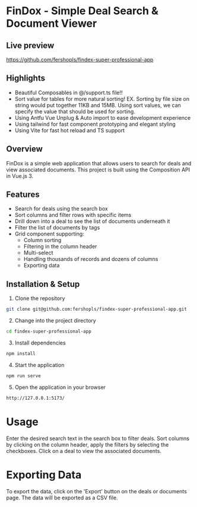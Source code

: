 # FinDox - Simple Deal Search & Document Viewer

## Live preview

https://github.com/fershopls/findex-super-professional-app

## Highlights
- Beautiful Composables in @/support.ts file!!
- Sort value for tables for more natural sorting! EX. Sorting by file size on string would put together 11KB and 15MB. Using sort values, we can specify the value that should be used for sorting.
- Using Antfu Vue Unplug & Auto import to ease development experience
- Using tailwind for fast component prototyping and elegant styling
- Using Vite for fast hot reload and TS support

## Overview
FinDox is a simple web application that allows users to search for deals and view associated documents.
This project is built using the Composition API in Vue.js 3.

## Features
- Search for deals using the search box
- Sort columns and filter rows with specific items
- Drill down into a deal to see the list of documents underneath it
- Filter the list of documents by tags
- Grid component supporting:
    - Column sorting
    - Filtering in the column header
    - Multi-select
    - Handling thousands of records and dozens of columns
    - Exporting data

## Installation & Setup
1. Clone the repository
```bash
git clone git@github.com:fershopls/findex-super-professional-app.git
```

2. Change into the project directory
```bash
cd findex-super-professional-app
```

3. Install dependencies
```bash
npm install
```

4. Start the application
```bash
npm run serve
```

5. Open the application in your browser
```bash
http://127.0.0.1:5173/
```


# Usage
Enter the desired search text in the search box to filter deals.
Sort columns by clicking on the column header, apply the filters by selecting the checkboxes.
Click on a deal to view the associated documents.

# Exporting Data
To export the data, click on the 'Export' button on the deals or documents page. The data will be exported as a CSV file.
